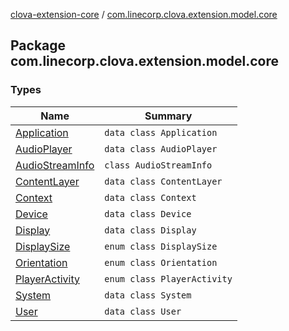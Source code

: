 [clova-extension-core](../index.md) / [com.linecorp.clova.extension.model.core](./index.md)

## Package com.linecorp.clova.extension.model.core

### Types

| Name | Summary |
|---|---|
| [Application](-application/index.md) | `data class Application` |
| [AudioPlayer](-audio-player/index.md) | `data class AudioPlayer` |
| [AudioStreamInfo](-audio-stream-info/index.md) | `class AudioStreamInfo` |
| [ContentLayer](-content-layer/index.md) | `data class ContentLayer` |
| [Context](-context/index.md) | `data class Context` |
| [Device](-device/index.md) | `data class Device` |
| [Display](-display/index.md) | `data class Display` |
| [DisplaySize](-display-size/index.md) | `enum class DisplaySize` |
| [Orientation](-orientation/index.md) | `enum class Orientation` |
| [PlayerActivity](-player-activity/index.md) | `enum class PlayerActivity` |
| [System](-system/index.md) | `data class System` |
| [User](-user/index.md) | `data class User` |
